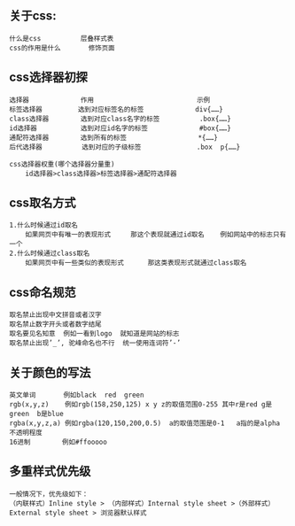 
## 关于css:
	什么是css			层叠样式表	
	css的作用是什么		修饰页面

## css选择器初探
```
选择器				作用							示例
标签选择器		  选到对应标签名的标签			 div{……}
class选择器		选到对应class名字的标签			.box{……}
id选择器			选到对应id名字的标签			    #box{……}
通配符选择器		  选到所有的标签				   *{……}
后代选择器		   选到对应的子级标签			  .box  p{……}

css选择器权重(哪个选择器分量重)
	id选择器>class选择器>标签选择器>通配符选择器
```
## css取名方式
```
1.什么时候通过id取名
	如果网页中有唯一的表现形式     那这个表现就通过id取名    例如网站中的标志只有一个 
2.什么时候通过class取名
	如果网页中有一些类似的表现形式      那这类表现形式就通过class取名
```
## css命名规范
```
取名禁止出现中文拼音或者汉字
取名禁止数字开头或者数字结尾
取名要见名知意	 例如一看到logo  就知道是网站的标志
取名禁止出现’_’, 驼峰命名也不行  统一使用连词符’-’
```

## 关于颜色的写法
```
英文单词       例如black  red  green  
rgb(x,y,z)    例如rgb(158,250,125) x y z的取值范围0-255 其中r是red g是green  b是blue
rgba(x,y,z,a) 例如rgba(120,150,200,0.5)  a的取值范围是0-1   a指的是alpha  不透明程度
16进制	    例如#ffooooo	
```

## 多重样式优先级

```
一般情况下，优先级如下：
（内联样式）Inline style > （内部样式）Internal style sheet >（外部样式）External style sheet > 浏览器默认样式

```